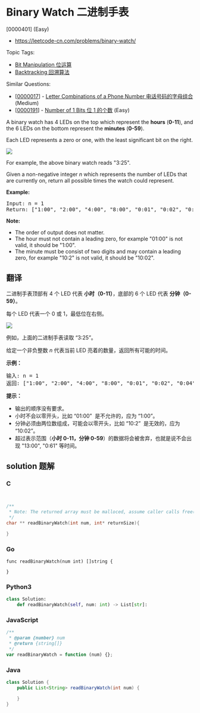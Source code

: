 # Binary Watch 二进制手表

[0000401] (Easy)

- https://leetcode-cn.com/problems/binary-watch/

Topic Tags:

- [Bit Manipulation 位运算](https://leetcode-cn.com/tag/bit-manipulation/)
- [Backtracking 回溯算法](https://leetcode-cn.com/tag/backtracking/)

Similar Questions:

- [[0000017](https://leetcode-cn.com/problems/letter-combinations-of-a-phone-number/)] - [Letter Combinations of a Phone Number 电话号码的字母组合](./0000017.letter-combinations-of-a-phone-number.md) (Medium)
- [[0000191](https://leetcode-cn.com/problems/number-of-1-bits/)] - [Number of 1 Bits 位 1 的个数](./0000191.number-of-1-bits.md) (Easy)

A binary watch has 4 LEDs on the top which represent the **hours** (**0-11**), and the 6 LEDs on the bottom represent the **minutes** (**0-59**).

Each LED represents a zero or one, with the least significant bit on the right.

![](https://upload.wikimedia.org/wikipedia/commons/8/8b/Binary_clock_samui_moon.jpg)

For example, the above binary watch reads "3:25".

Given a non-negative integer _n_ which represents the number of LEDs that are currently on, return all possible times the watch could represent.

**Example:**

<pre>Input: n = 1<br>Return: ["1:00", "2:00", "4:00", "8:00", "0:01", "0:02", "0:04", "0:08", "0:16", "0:32"]</pre>

**Note:**

- The order of output does not matter.
- The hour must not contain a leading zero, for example "01:00" is not valid, it should be "1:00".
- The minute must be consist of two digits and may contain a leading zero, for example "10:2" is not valid, it should be "10:02".

## 翻译

二进制手表顶部有 4 个 LED 代表 **小时（0-11）**，底部的 6 个 LED 代表 **分钟（0-59）**。

每个 LED 代表一个 0 或 1，最低位在右侧。

![](https://upload.wikimedia.org/wikipedia/commons/8/8b/Binary_clock_samui_moon.jpg)

例如，上面的二进制手表读取 “3:25”。

给定一个非负整数 _n_ 代表当前 LED 亮着的数量，返回所有可能的时间。

**示例：**

<pre>输入: n = 1
返回: ["1:00", "2:00", "4:00", "8:00", "0:01", "0:02", "0:04", "0:08", "0:16", "0:32"]</pre>

**提示：**

- 输出的顺序没有要求。
- 小时不会以零开头，比如 “01:00”  是不允许的，应为 “1:00”。
- 分钟必须由两位数组成，可能会以零开头，比如 “10:2”  是无效的，应为 “10:02”。
- 超过表示范围（**小时 0-11，分钟 0-59**）的数据将会被舍弃，也就是说不会出现 "13:00", "0:61" 等时间。

## solution 题解

### C

```c


/**
 * Note: The returned array must be malloced, assume caller calls free().
 */
char ** readBinaryWatch(int num, int* returnSize){

}


```

### Go

```golang
func readBinaryWatch(num int) []string {

}
```

### Python3

```python
class Solution:
    def readBinaryWatch(self, num: int) -> List[str]:

```

### JavaScript

```javascript
/**
 * @param {number} num
 * @return {string[]}
 */
var readBinaryWatch = function (num) {};
```

### Java

```java
class Solution {
    public List<String> readBinaryWatch(int num) {

    }
}
```

